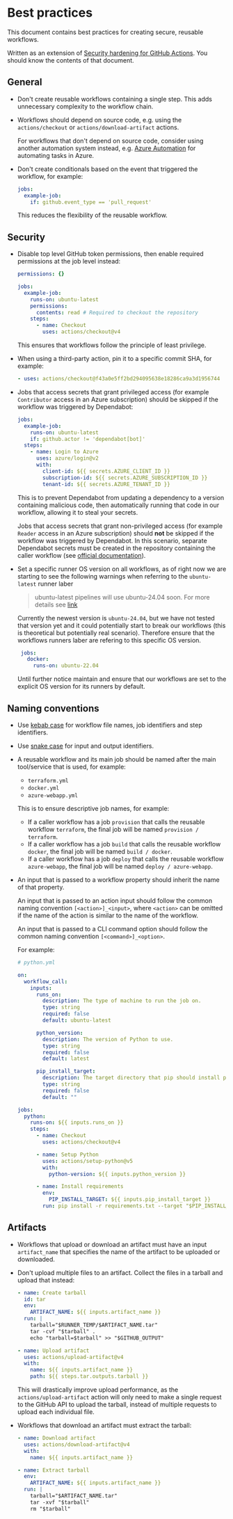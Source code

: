 # Best practices

This document contains best practices for creating secure, reusable workflows.

Written as an extension of [Security hardening for GitHub Actions](https://docs.github.com/en/actions/security-guides/security-hardening-for-github-actions). You should know the contents of that document.

## General

- Don't create reusable workflows containing a single step.
  This adds unnecessary complexity to the workflow chain.

- Workflows should depend on source code, e.g. using the `actions/checkout` or `actions/download-artifact` actions.

  For workflows that don't depend on source code, consider using another automation system instead,
  e.g. [Azure Automation](https://learn.microsoft.com/en-us/azure/automation/overview) for automating tasks in Azure.

- Don't create conditionals based on the event that triggered the workflow, for example:

  ```yaml
  jobs:
    example-job:
      if: github.event_type == 'pull_request'
  ```

  This reduces the flexibility of the reusable workflow.

## Security

- Disable top level GitHub token permissions, then enable required permissions at the job level instead:

    ```yaml
    permissions: {}

    jobs:
      example-job:
        runs-on: ubuntu-latest
        permissions:
          contents: read # Required to checkout the repository
        steps:
          - name: Checkout
            uses: actions/checkout@v4
    ```

    This ensures that workflows follow the principle of least privilege.

- When using a third-party action, pin it to a specific commit SHA, for example:

  ```yaml
  - uses: actions/checkout@f43a0e5ff2bd294095638e18286ca9a3d1956744
  ```

- Jobs that access secrets that grant privileged access (for example `Contributor` access in an Azure subscription) should be skipped if the workflow was triggered by Dependabot:

    ```yaml
    jobs:
      example-job:
        runs-on: ubuntu-latest
        if: github.actor != 'dependabot[bot]'
      steps:
        - name: Login to Azure
          uses: azure/login@v2
          with:
            client-id: ${{ secrets.AZURE_CLIENT_ID }}
            subscription-id: ${{ secrets.AZURE_SUBSCRIPTION_ID }}
            tenant-id: ${{ secrets.AZURE_TENANT_ID }}
    ```

    This is to prevent Dependabot from updating a dependency to a version containing malicious code, then automatically running that code in our workflow, allowing it to steal your secrets.

    Jobs that access secrets that grant non-privileged access (for example `Reader` access in an Azure subscription) should **not** be skipped if the workflow was triggered by Dependabot. In this scenario, separate Dependabot secrets must be created in the repository containing the caller workflow (see [official documentation](https://docs.github.com/en/code-security/dependabot/working-with-dependabot/automating-dependabot-with-github-actions#accessing-secrets)).

- Set a specific runner OS version on all workflows, as of right now we are starting to see the following warnings when referring to the `ubuntu-latest` runner laber
  > ubuntu-latest pipelines will use ubuntu-24.04 soon. For more details see [link](https://github.com/actions/runner-images/issues/10636)

  Currently the newest version is `ubuntu-24.04`, but we have not tested that version yet and it could potentially start to break our workflows (this is theoretical but potentially real scenario). Therefore ensure that the workflows runners laber are refering to this specific OS version.

   ```yaml
    jobs:
      docker:
        runs-on: ubuntu-22.04
  ```

  Until further notice maintain and ensure that our workflows are set to the explicit OS version for its runners by default.

## Naming conventions

- Use [kebab case](https://en.wiktionary.org/wiki/kebab_case) for workflow file names, job identifiers and step identifiers.

- Use [snake case](https://en.wiktionary.org/wiki/snake_case) for input and output identifiers.

- A reusable workflow and its main job should be named after the main tool/service that is used, for example:

  - `terraform.yml`
  - `docker.yml`
  - `azure-webapp.yml`

  This is to ensure descriptive job names, for example:

  - If a caller workflow has a job `provision` that calls the reusable workflow `terraform`, the final job will be named `provision / terraform`.
  - If a caller workflow has a job `build` that calls the reusable workflow `docker`, the final job will be named `build / docker`.
  - If a caller workflow has a job `deploy` that calls the reusable workflow `azure-webapp`, the final job will be named `deploy / azure-webapp`.

- An input that is passed to a workflow property should inherit the name of that property.

  An input that is passed to an action input should follow the common naming convention `[<action>]_<input>`, where `<action>` can be omitted if the name of the action is similar to the name of the workflow.

  An input that is passed to a CLI command option should follow the common naming convention `[<command>]_<option>`.

  For example:

  ```yaml
  # python.yml

  on:
    workflow_call:
      inputs:
        runs_on:
          description: The type of machine to run the job on.
          type: string
          required: false
          default: ubuntu-latest

        python_version:
          description: The version of Python to use.
          type: string
          required: false
          default: latest

        pip_install_target:
          description: The target directory that pip should install packages into.
          type: string
          required: false
          default: ""

  jobs:
    python:
      runs-on: ${{ inputs.runs_on }}
      steps:
        - name: Checkout
          uses: actions/checkout@v4

        - name: Setup Python
          uses: actions/setup-python@v5
          with:
            python-version: ${{ inputs.python_version }}

        - name: Install requirements
          env:
            PIP_INSTALL_TARGET: ${{ inputs.pip_install_target }}
          run: pip install -r requirements.txt --target "$PIP_INSTALL_TARGET"
  ```

## Artifacts

- Workflows that upload or download an artifact must have an input `artifact_name` that specifies the name of the artifact to be uploaded or downloaded.

- Don't upload multiple files to an artifact. Collect the files in a tarball and upload that instead:

  ```yaml
  - name: Create tarball
    id: tar
    env:
      ARTIFACT_NAME: ${{ inputs.artifact_name }}
    run: |
      tarball="$RUNNER_TEMP/$ARTIFACT_NAME.tar"
      tar -cvf "$tarball" .
      echo "tarball=$tarball" >> "$GITHUB_OUTPUT"

  - name: Upload artifact
    uses: actions/upload-artifact@v4
    with:
      name: ${{ inputs.artifact_name }}
      path: ${{ steps.tar.outputs.tarball }}
  ```

  This will drastically improve upload performance, as the `actions/upload-artifact` action will only need to make a single request to the GitHub API to upload the tarball, instead of multiple requests to upload each individual file.

- Workflows that download an artifact must extract the tarball:

  ```yaml
  - name: Download artifact
    uses: actions/download-artifact@v4
    with:
      name: ${{ inputs.artifact_name }}

  - name: Extract tarball
    env:
      ARTIFACT_NAME: ${{ inputs.artifact_name }}
    run: |
      tarball="$ARTIFACT_NAME.tar"
      tar -xvf "$tarball"
      rm "$tarball"
  ```
